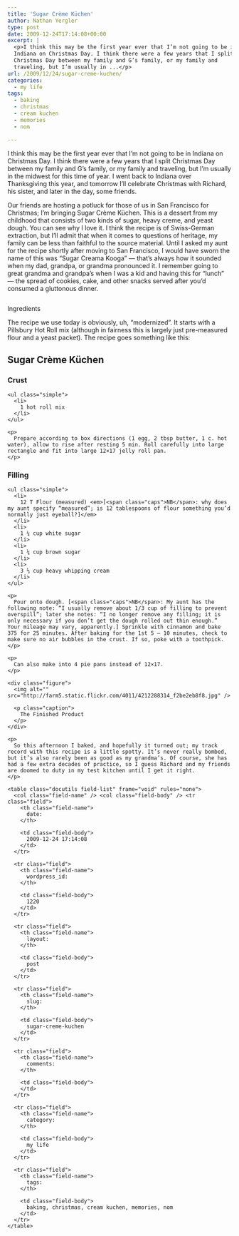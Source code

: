 ```yaml
---
title: 'Sugar Crème Küchen'
author: Nathan Yergler
type: post
date: 2009-12-24T17:14:08+00:00
excerpt: |
  <p>I think this may be the first year ever that I’m not going to be in
  Indiana on Christmas Day. I think there were a few years that I split
  Christmas Day between my family and G’s family, or my family and
  traveling, but I’m usually in ...</p>
url: /2009/12/24/sugar-creme-kuchen/
categories:
  - my life
tags:
  - baking
  - christmas
  - cream kuchen
  - memories
  - nom

---
```

I think this may be the first year ever that I’m not going to be in Indiana on Christmas Day. I think there were a few years that I split Christmas Day between my family and G’s family, or my family and traveling, but I’m usually in the midwest for this time of year. I went back to Indiana over Thanksgiving this year, and tomorrow I’ll celebrate Christmas with Richard, his sister, and later in the day, some friends.

Our friends are hosting a potluck for those of us in San Francisco for Christmas; I’m bringing Sugar Crème Küchen. This is a dessert from my childhood that consists of two kinds of sugar, heavy creme, and yeast dough. You can see why I love it. I think the recipe is of Swiss-German extraction, but I’ll admit that when it comes to questions of heritage, my family can be less than faithful to the source material. Until I asked my aunt for the recipe shortly after moving to San Francisco, I would have sworn the name of this was “Sugar Creama Kooga” — that’s always how it sounded when my dad, grandpa, or grandma pronounced it. I remember going to great grandma and grandpa’s when I was a kid and having this for “lunch” — the spread of cookies, cake, and other snacks served after you’d consumed a gluttonous dinner.

<div class="figure">
  <img alt="" src="http://farm3.static.flickr.com/2652/4211524005_bb98d60f3c.jpg" />

  <p class="caption">
    Ingredients
  </p>
</div>

The recipe we use today is obviously, uh, “modernized”. It starts with a Pillsbury Hot Roll mix (although in fairness this is largely just pre-measured flour and a yeast packet). The recipe goes something like this:

<div class="section" id="id1">
  <h2>
    Sugar Crème Küchen
  </h2>

  <div class="section" id="crust">
    <h3>
      Crust
    </h3>

    <ul class="simple">
      <li>
        1 hot roll mix
      </li>
    </ul>

    <p>
      Prepare according to box directions (1 egg, 2 tbsp butter, 1 c. hot water), allow to rise after resting 5 min. Roll carefully into large rectangle and fit into large 12×17 jelly roll pan.
    </p>
  </div>

  <div class="section" id="filling">
    <h3>
      Filling
    </h3>

    <ul class="simple">
      <li>
        12 T Flour (measured) <em>[<span class="caps">NB</span>: why does my aunt specify “measured”; is 12 tablespoons of flour something you’d normally just eyeball?]</em>
      </li>
      <li>
        1 ¼ cup white sugar
      </li>
      <li>
        1 ¼ cup brown sugar
      </li>
      <li>
        3 ⅓ cup heavy whipping cream
      </li>
    </ul>

    <p>
      Pour onto dough. [<span class="caps">NB</span>: My aunt has the following note: “I usually remove about 1/3 cup of filling to prevent overspill”; later she notes: “I no longer remove any filling; it is only necessary if you don’t get the dough rolled out thin enough.” Your mileage may vary, apparently.] Sprinkle with cinnamon and bake 375 for 25 minutes. After baking for the 1st 5 – 10 minutes, check to make sure no air bubbles in the crust. If so, poke with a toothpick.
    </p>

    <p>
      Can also make into 4 pie pans instead of 12×17.
    </p>

    <div class="figure">
      <img alt="" src="http://farm5.static.flickr.com/4011/4212288314_f2be2eb8f8.jpg" />

      <p class="caption">
        The Finished Product
      </p>
    </div>

    <p>
      So this afternoon I baked, and hopefully it turned out; my track record with this recipe is a little spotty. It’s never really bombed, but it’s also rarely been as good as my grandma’s. Of course, she has had a few extra decades of practice, so I guess Richard and my friends are doomed to duty in my test kitchen until I get it right.
    </p>

    <table class="docutils field-list" frame="void" rules="none">
      <col class="field-name" /> <col class="field-body" /> <tr class="field">
        <th class="field-name">
          date:
        </th>

        <td class="field-body">
          2009-12-24 17:14:08
        </td>
      </tr>

      <tr class="field">
        <th class="field-name">
          wordpress_id:
        </th>

        <td class="field-body">
          1220
        </td>
      </tr>

      <tr class="field">
        <th class="field-name">
          layout:
        </th>

        <td class="field-body">
          post
        </td>
      </tr>

      <tr class="field">
        <th class="field-name">
          slug:
        </th>

        <td class="field-body">
          sugar-creme-kuchen
        </td>
      </tr>

      <tr class="field">
        <th class="field-name">
          comments:
        </th>

        <td class="field-body">
        </td>
      </tr>

      <tr class="field">
        <th class="field-name">
          category:
        </th>

        <td class="field-body">
          my life
        </td>
      </tr>

      <tr class="field">
        <th class="field-name">
          tags:
        </th>

        <td class="field-body">
          baking, christmas, cream kuchen, memories, nom
        </td>
      </tr>
    </table>
  </div>
</div>
